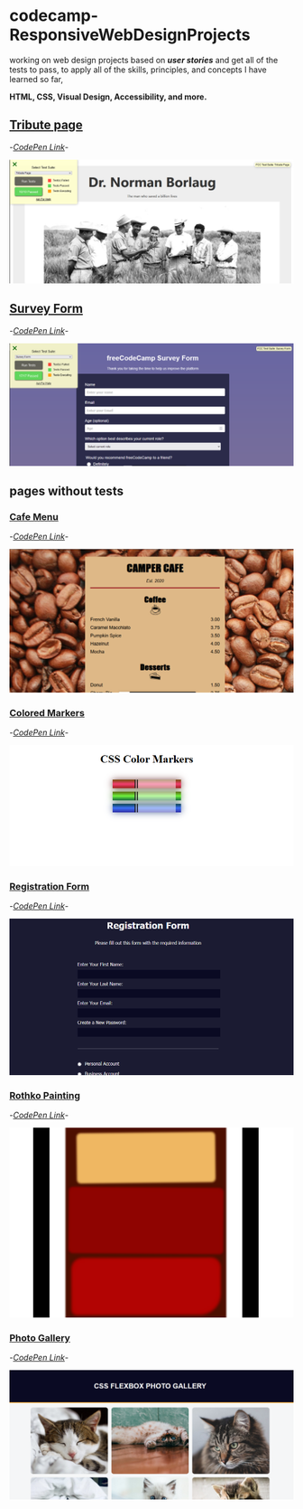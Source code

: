 # codecamp-ResponsiveWebDesignProjects
working on web design projects based on ***user stories*** and get all of the tests to pass, to apply all of the skills, principles, and concepts I have learned so far,

**HTML, CSS, Visual Design, Accessibility, and more.**
## [Tribute page](tribute_page)


-*[CodePen Link](https://codepen.io/saraatq/pen/popEvaw?editors=1101)*-

![Tribute Page](test_passed_screenshots/tribute_page.PNG)

## [Survey Form](Survey_Form)


-*[CodePen Link](https://codepen.io/saraatq/pen/JjMRZjx)*-

![Survey Form](test_passed_screenshots/survey_form.PNG)

## pages without tests
### [Cafe Menu](cafe-menu)
-*[CodePen Link](https://codepen.io/saraatq/pen/qBoYyNy)*-

![Cafe Menu](test_passed_screenshots/cafe-menu.PNG)

### [Colored Markers](colored-markers)
-*[CodePen Link](https://codepen.io/saraatq/pen/dymLOxg)*-

![Colored Markers](test_passed_screenshots/colored-markers.PNG)

### [Registration Form](registration-form)
-*[CodePen Link](https://codepen.io/saraatq/pen/poVzYPm)*-

![Registration Form](test_passed_screenshots/registration-form.PNG)

### [Rothko Painting](rothko-painting)
-*[CodePen Link](https://codepen.io/saraatq/pen/GRdKaGN)*-

![Rothko Painting](test_passed_screenshots/rothko-painting.PNG)

### [Photo Gallery](photo-gallery)
-*[CodePen Link](https://codepen.io/saraatq/pen/mdLbNbG)*-

![Photo Gallery](test_passed_screenshots/photo-gallery.PNG)
